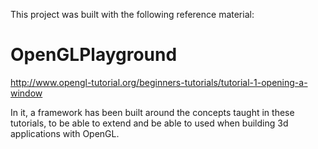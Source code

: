 This project was built with the following reference material:

# OpenGLPlayground
http://www.opengl-tutorial.org/beginners-tutorials/tutorial-1-opening-a-window

In it, a framework has been built around the concepts taught in these tutorials,
to be able to extend and be able to used when building 3d applications with OpenGL.
